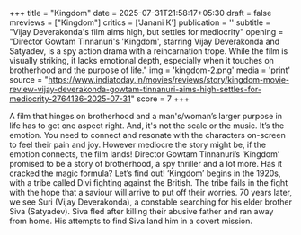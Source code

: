 +++
title = "Kingdom"
date = 2025-07-31T21:58:17+05:30
draft = false
mreviews = ["Kingdom"]
critics = ['Janani K']
publication = ''
subtitle = "Vijay Deverakonda's film aims high, but settles for mediocrity"
opening = "Director Gowtam Tinnanuri's 'Kingdom', starring Vijay Deverakonda and Satyadev, is a spy action drama with a reincarnation trope. While the film is visually striking, it lacks emotional depth, especially when it touches on brotherhood and the purpose of life."
img = 'kingdom-2.png'
media = 'print'
source = "https://www.indiatoday.in/movies/reviews/story/kingdom-movie-review-vijay-deverakonda-gowtam-tinnanuri-aims-high-settles-for-mediocrity-2764136-2025-07-31"
score = 7
+++

A film that hinges on brotherhood and a man's/woman’s larger purpose in life has to get one aspect right. And, it's not the scale or the music. It’s the emotion. You need to connect and resonate with the characters on-screen to feel their pain and joy. However mediocre the story might be, if the emotion connects, the film lands! Director Gowtam Tinnanuri’s ‘Kingdom’ promised to be a story of brotherhood, a spy thriller and a lot more. Has it cracked the magic formula? Let’s find out! ‘Kingdom’ begins in the 1920s, with a tribe called Divi fighting against the British. The tribe fails in the fight with the hope that a saviour will arrive to put off their worries. 70 years later, we see Suri (Vijay Deverakonda), a constable searching for his elder brother Siva (Satyadev). Siva fled after killing their abusive father and ran away from home. His attempts to find Siva land him in a covert mission.
